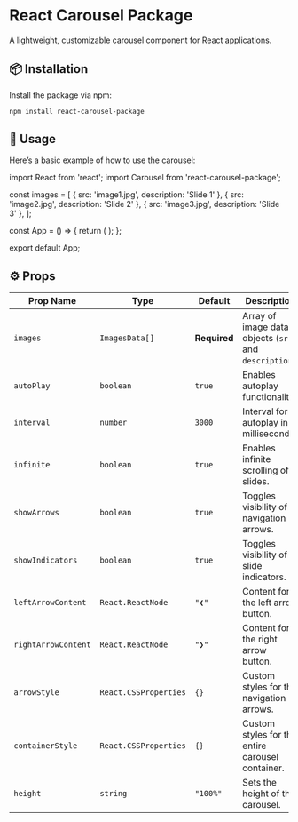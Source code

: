 # React Carousel Package

A lightweight, customizable carousel component for React applications.

## 📦 Installation

Install the package via npm:

```sh
npm install react-carousel-package
```

## 🚀 Usage

Here’s a basic example of how to use the carousel:

import React from 'react';
import Carousel from 'react-carousel-package';

const images = [
{ src: 'image1.jpg', description: 'Slide 1' },
{ src: 'image2.jpg', description: 'Slide 2' },
{ src: 'image3.jpg', description: 'Slide 3' },
];

const App = () => {
return (
<Carousel
      images={images}
      autoPlay={true}
      interval={3000}
      infinite={true}
      showArrows={true}
      showIndicators={true}
    />
);
};

export default App;

## ⚙️ Props

| Prop Name           | Type                  | Default      | Description                                            |
| ------------------- | --------------------- | ------------ | ------------------------------------------------------ |
| `images`            | `ImagesData[]`        | **Required** | Array of image data objects (`src` and `description`). |
| `autoPlay`          | `boolean`             | `true`       | Enables autoplay functionality.                        |
| `interval`          | `number`              | `3000`       | Interval for autoplay in milliseconds.                 |
| `infinite`          | `boolean`             | `true`       | Enables infinite scrolling of slides.                  |
| `showArrows`        | `boolean`             | `true`       | Toggles visibility of navigation arrows.               |
| `showIndicators`    | `boolean`             | `true`       | Toggles visibility of slide indicators.                |
| `leftArrowContent`  | `React.ReactNode`     | `"❮"`        | Content for the left arrow button.                     |
| `rightArrowContent` | `React.ReactNode`     | `"❯"`        | Content for the right arrow button.                    |
| `arrowStyle`        | `React.CSSProperties` | `{}`         | Custom styles for the navigation arrows.               |
| `containerStyle`    | `React.CSSProperties` | `{}`         | Custom styles for the entire carousel container.       |
| `height`            | `string`              | `"100%"`     | Sets the height of the carousel.                       |
